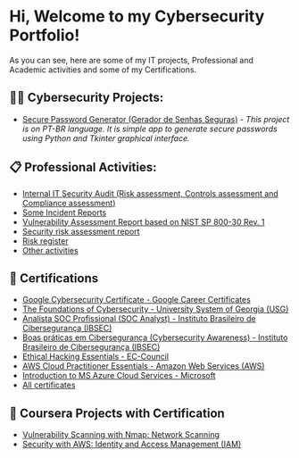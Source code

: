 <h1>Hi, Welcome to my Cybersecurity Portfolio!</h1>
As you can see, here are some of my IT projects, Professional and Academic activities and some of my Certifications. 

<h2> 👨‍💻 Cybersecurity Projects:</h2>

  - [Secure Password Generator (Gerador de Senhas Seguras)](https://github.com/cyberdemetrius/gerador_de_senhas) - *This project is on PT-BR language. It is simple app to generate secure passwords using Python and Tkinter graphical interface.*


<h2> 📋 Professional Activities: </h2>

- [Internal IT Security Audit (Risk assessment, Controls assessment and Compliance assessment)](https://drive.google.com/file/d/1FryTPqUCQ-AZlPYwl4zfcGG1iL-08H02/view?usp=sharing)
- [Some Incident Reports](https://drive.google.com/drive/folders/1E6i21XkeQrVu8U3tZfcu9dSiOeNfYtVU?usp=sharing)
- [Vulnerability Assessment Report based on NIST SP 800-30 Rev. 1](https://drive.google.com/file/d/159lydUet5h-ntC26iafLxgrxtlpG_1jR/view?usp=sharing)
- [Security risk assessment report](https://drive.google.com/file/d/1EgJEJQrb6bQgRqYrs5g8OvWB0OusZqEa/view?usp=sharing)
- [Risk register](https://drive.google.com/file/d/1J_HHADqWHfHA7zqPwPS8FjghRh0CsQyB/view?usp=sharing)
- [Other activities](https://drive.google.com/drive/folders/14xYv5HvMYZ-_xiYrQ7pn9Kp4o06nSkBb?usp=sharing)

<h2> 📃 Certifications </h2>

- [Google Cybersecurity Certificate - Google Career Certificates](https://drive.google.com/file/d/1mNlCyPTEgBr-I-gfCoC7T5xZ4sKSpjkg/view?usp=sharing)
- [The Foundations of Cybersecurity - University System of Georgia (USG)](https://drive.google.com/file/d/18LmsT28z2XUMZWLm5AOD21r5CzI0nDsQ/view?usp=sharing)
- [Analista SOC Profissional (SOC Analyst) - Instituto Brasileiro de Cibersegurança (IBSEC)](https://drive.google.com/file/d/1Nk8Iqi9S-F1YfyWmSmynpHVR-ck9NnwF/view?usp=sharing)
- [Boas práticas em Cibersegurança (Cybersecurity Awareness) - Instituto Brasileiro de Cibersegurança (IBSEC)](https://drive.google.com/file/d/1VQdhvNPDEsp2HgNdFQTfeZYwNtheKVK1/view?usp=sharing)
- [Ethical Hacking Essentials - EC-Council](https://drive.google.com/file/d/17-IRVVzy5bvv7iXRgaoZdWh9vGEyjrNM/view?usp=sharing)
- [AWS Cloud Practitioner Essentials - Amazon Web Services (AWS)](https://drive.google.com/file/d/1Lgd4F2bYfMpb5pva9_KxnwDYM8_3keeZ/view?usp=sharing)
- [Introduction to MS Azure Cloud Services - Microsoft](https://drive.google.com/file/d/1Z3RSQoLONRGscmG1xI3N4srbD2r9kxHC/view?usp=sharing)
- [All certificates](https://drive.google.com/drive/folders/1kMVdyl8Q7Nn7gnj4aYs0l5P1UYL3Dd6y?usp=sharing)

<h2> 📃 Coursera Projects with Certification </h2>

- [Vulnerability Scanning with Nmap: Network Scanning](https://drive.google.com/file/d/15t9oOs8KHCVZSpYb2kfRhSOvDeJnV9km/view?usp=sharing)
- [Security with AWS: Identity and Access Management (IAM)](https://drive.google.com/file/d/1AJ7wAygsQj8kPGlR_nTYRBfogXii9GLw/view?usp=sharing)
